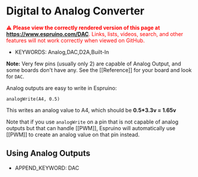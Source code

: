 <!--- Copyright (c) 2013 Gordon Williams, Pur3 Ltd. See the file LICENSE for copying permission. -->
Digital to Analog Converter
=======================

<span style="color:red">:warning: **Please view the correctly rendered version of this page at https://www.espruino.com/DAC**. Links, lists, videos, search, and other features will not work correctly when viewed on GitHub.</span>

* KEYWORDS: Analog,DAC,D2A,Built-In

**Note:** Very few pins (usually only 2) are capable of Analog Output, and some boards don't have any. See the [[Reference]] for your board and look for ```DAC```.

Analog outputs are easy to write in Espruino:

```analogWrite(A4, 0.5)```

This writes an analog value to A4, which should be **0.5*3.3v = 1.65v**

Note that if you use ```analogWrite``` on a pin that is not capable of analog outputs but that can handle [[PWM]], Espruino will automatically use [[PWM]] to create an analog value on that pin instead.


Using Analog Outputs
------------------------

* APPEND_KEYWORD: DAC
